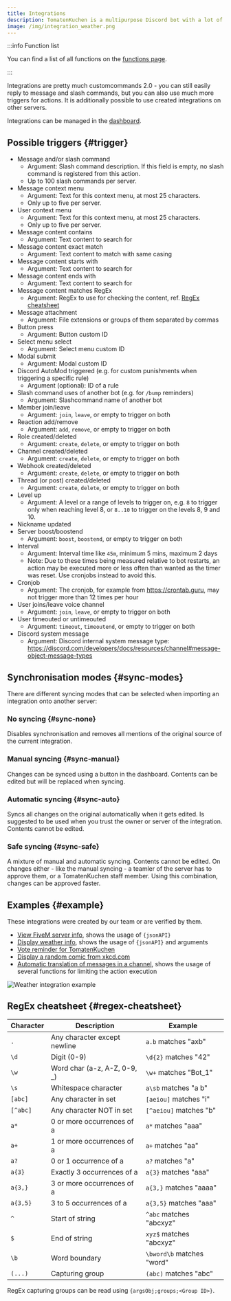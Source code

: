 ```yaml
---
title: Integrations
description: TomatenKuchen is a multipurpose Discord bot with a lot of features for your server. This page explains the basic setup of integrations, the better version of customcommands.
image: /img/integration_weather.png
---
```


:::info Function list

You can find a list of all functions on the [functions page](/category/action-functions).

:::

Integrations are pretty much customcommands 2.0 - you can still easily reply to message and slash commands, but you can also use much more triggers for actions.
It is additionally possible to use created integrations on other servers.

Integrations can be managed in the [dashboard](https://tomatenkuchen.com/dashboard/integrations).

## Possible triggers {#trigger}

- Message and/or slash command
	- Argument: Slash command description. If this field is empty, no slash command is registered from this action.
	- Up to 100 slash commands per server.
- Message context menu
	- Argument: Text for this context menu, at most 25 characters.
	- Only up to five per server.
- User context menu
	- Argument: Text for this context menu, at most 25 characters.
	- Only up to five per server.
- Message content contains
	- Argument: Text content to search for
- Message content exact match
	- Argument: Text content to match with same casing
- Message content starts with
	- Argument: Text content to search for
- Message content ends with
	- Argument: Text content to search for
- Message content matches RegEx
	- Argument: RegEx to use for checking the content, ref. [RegEx cheatsheet](#regex-cheatsheet)
- Message attachment
	- Argument: File extensions or groups of them separated by commas
- Button press
	- Argument: Button custom ID
- Select menu select
	- Argument: Select menu custom ID
- Modal submit
	- Argument: Modal custom ID
- Discord AutoMod triggered (e.g. for custom punishments when triggering a specific rule)
	- Argument (optional): ID of a rule
- Slash command uses of another bot (e.g. for `/bump` reminders)
	- Argument: Slashcommand name of another bot
- Member join/leave
	- Argument: `join`, `leave`, or empty to trigger on both
- Reaction add/remove
	- Argument: `add`, `remove`, or empty to trigger on both
- Role created/deleted
	- Argument: `create`, `delete`, or empty to trigger on both
- Channel created/deleted
	- Argument: `create`, `delete`, or empty to trigger on both
- Webhook created/deleted
	- Argument: `create`, `delete`, or empty to trigger on both
- Thread (or post) created/deleted
	- Argument: `create`, `delete`, or empty to trigger on both
- Level up
	- Argument: A level or a range of levels to trigger on, e.g. `8` to trigger only when reaching level 8, or `8..10` to trigger on the levels 8, 9 and 10.
- Nickname updated
- Server boost/boostend
	- Argument: `boost`, `boostend`, or empty to trigger on both
- Interval
	- Argument: Interval time like `45m`, minimum 5 mins, maximum 2 days
	- Note: Due to these times being measured relative to bot restarts, an action may be executed more or less often than wanted as the timer was reset. Use cronjobs instead to avoid this.
- Cronjob
	- Argument: The cronjob, for example from https://crontab.guru, may not trigger more than 12 times per hour
- User joins/leave voice channel
	- Argument: `join`, `leave`, or empty to trigger on both
- User timeouted or untimeouted
	- Argument: `timeout`, `timeoutend`, or empty to trigger on both
- Discord system message
	- Argument: Discord internal system message type: https://discord.com/developers/docs/resources/channel#message-object-message-types

## Synchronisation modes {#sync-modes}

There are different syncing modes that can be selected when importing an integration onto another server:

### No syncing {#sync-none}

Disables synchronisation and removes all mentions of the original source of the current integration.

### Manual syncing {#sync-manual}

Changes can be synced using a button in the dashboard. Contents can be edited but will be replaced when syncing.

### Automatic syncing {#sync-auto}

Syncs all changes on the original automatically when it gets edited. Is suggested to be used when you trust the owner or server of the integration. Contents cannot be edited.

### Safe syncing {#sync-safe}

A mixture of manual and automatic syncing. Contents cannot be edited. On changes either - like the manual syncing - a teamler of the server has to approve them, or a TomatenKuchen staff member. Using this combination, changes can be approved faster.

## Examples {#example}

These integrations were created by our team or are verified by them.

- [View FiveM server info](https://tomatenkuchen.com/dashboard/integrations?info=fivem), shows the usage of `{jsonAPI}`
- [Display weather info](https://tomatenkuchen.com/dashboard/integrations?info=weather), shows the usage of `{jsonAPI}` and arguments
- [Vote reminder for TomatenKuchen](https://tomatenkuchen.com/dashboard/integrations?info=vote-reminder)
- [Display a random comic from xkcd.com](https://tomatenkuchen.com/dashboard/integrations?info=xkcd)
- [Automatic translation of messages in a channel](https://tomatenkuchen.com/dashboard/integrations?info=autotranslate), shows the usage of several functions for limiting the action execution

![Weather integration example](/img/integration_weather.png)

## RegEx cheatsheet {#regex-cheatsheet}

| Character | Description                  | Example                   |
|-----------|------------------------------|---------------------------|
| `.`       | Any character except newline | `a.b` matches "axb"       |
| `\d`      | Digit (0-9)                  | `\d{2}` matches "42"      |
| `\w`      | Word char (a-z, A-Z, 0-9, _) | `\w+` matches "Bot_1"     |
| `\s`      | Whitespace character         | `a\sb` matches "a b"      |
| `[abc]`   | Any character in set         | `[aeiou]` matches "i"     |
| `[^abc]`  | Any character NOT in set     | `[^aeiou]` matches "b"    |
| `a*`      | 0 or more occurrences of a   | `a*` matches "aaa"        |
| `a+`      | 1 or more occurrences of a   | `a+` matches "aa"         |
| `a?`      | 0 or 1 occurrence of a       | `a?` matches "a"          |
| `a{3}`    | Exactly 3 occurrences of a   | `a{3}` matches "aaa"      |
| `a{3,}`   | 3 or more occurrences of a   | `a{3,}` matches "aaaa"    |
| `a{3,5}`  | 3 to 5 occurrences of a      | `a{3,5}` matches "aaa"    |
| `^`       | Start of string              | `^abc` matches "abcxyz"   |
| `$`       | End of string                | `xyz$` matches "abcxyz"   |
| `\b`      | Word boundary                | `\bword\b` matches "word" |
| `(...)`   | Capturing group              | `(abc)` matches "abc"     |

RegEx capturing groups can be read using `{argsObj;groups;<Group ID>}`.
